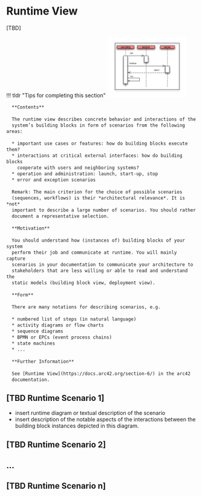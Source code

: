 # Runtime View

[TBD]

!!! tldr "Tips for completing this section"
      ![img](images/06-runtime-overview.png)

      **Contents**

      The runtime view describes concrete behavior and interactions of the
      system’s building blocks in form of scenarios from the following areas:

      * important use cases or features: how do building blocks execute them?
      * interactions at critical external interfaces: how do building blocks
        cooperate with users and neighboring systems?
      * operation and administration: launch, start-up, stop
      * error and exception scenarios

      Remark: The main criterion for the choice of possible scenarios
      (sequences, workflows) is their *architectural relevance*. It is *not*
      important to describe a large number of scenarios. You should rather
      document a representative selection.

      **Motivation**

      You should understand how (instances of) building blocks of your system
      perform their job and communicate at runtime. You will mainly capture
      scenarios in your documentation to communicate your architecture to
      stakeholders that are less willing or able to read and understand the
      static models (building block view, deployment view).

      **Form**

      There are many notations for describing scenarios, e.g.

      * numbered list of steps (in natural language)
      * activity diagrams or flow charts
      * sequence diagrams
      * BPMN or EPCs (event process chains)
      * state machines
      * ...

      **Further Information**

      See [Runtime View](https://docs.arc42.org/section-6/) in the arc42
      documentation.

## [TBD Runtime Scenario 1]

* insert runtime diagram or textual description of the scenario
* insert description of the notable aspects of the interactions between the
  building block instances depicted in this diagram.

## [TBD Runtime Scenario 2]

## ...

## [TBD Runtime Scenario n]
